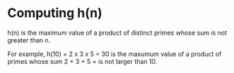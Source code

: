 # Computing h(n)

h(n) is the maximum value of a product of distinct primes
whose sum is not greater than n.

For example, h(10) = 2 x 3 x 5 = 30 is the maxumum value of a product
of primes whose sum 2 + 3 + 5 = is not larger than 10.
